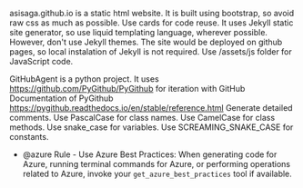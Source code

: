asisaga.github.io is a static html website.
It is built using bootstrap, so avoid raw css as much as possible. Use cards for code reuse.
It uses Jekyll static site generator, so use liquid templating language, wherever possible. However, don't use Jekyll themes.
The site would be deployed on github pages, so local instalation of Jekyll is not required.
Use /assets/js folder for JavaScript code.



GitHubAgent is a python project.
It uses https://github.com/PyGithub/PyGithub for iteration with GitHub
Documentation of PyGithub https://pygithub.readthedocs.io/en/stable/reference.html
Generate detailed comments.
Use PascalCase for class names.
Use CamelCase for class methods.
Use snake_case for variables.
Use SCREAMING_SNAKE_CASE for constants.

- @azure Rule - Use Azure Best Practices: When generating code for Azure, running terminal commands for Azure, or performing operations related to Azure, invoke your `get_azure_best_practices` tool if available.